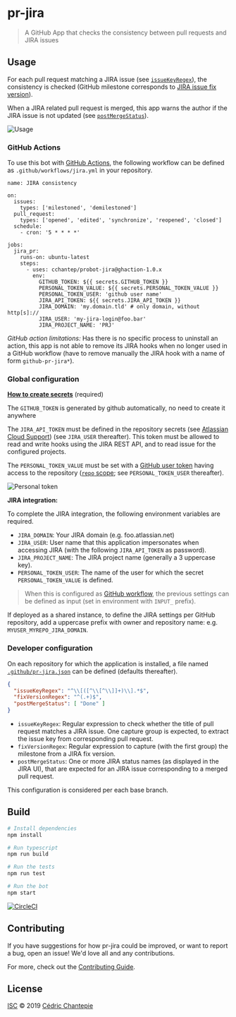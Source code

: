 # pr-jira

> A GitHub App that checks the consistency between pull requests and JIRA issues

## Usage

For each pull request matching a JIRA issue (see [`issueKeyRegex`](#developer-configuration)), the consistency is checked (GitHub milestone corresponds to [JIRA issue fix version](https://www.atlassian.com/agile/tutorials/versions)).

When a JIRA related pull request is merged, this app warns the author if the JIRA issue is not updated (see [`postMergeStatus`](#developer-configuration)).

![Usage](./docs/usage.png)

### GitHub Actions

To use this bot with [GitHub Actions](https://github.com/features/actions), the following workflow can be defined as `.github/workflows/jira.yml` in your repository.

```
name: JIRA consistency

on: 
  issues:
    types: ['milestoned', 'demilestoned']
  pull_request:
    types: ['opened', 'edited', 'synchronize', 'reopened', 'closed']
  schedule:
    - cron: '5 * * * *'

jobs:
  jira_pr:
    runs-on: ubuntu-latest
    steps:
      - uses: cchantep/probot-jira@ghaction-1.0.x
        env:
          GITHUB_TOKEN: ${{ secrets.GITHUB_TOKEN }}
          PERSONAL_TOKEN_VALUE: ${{ secrets.PERSONAL_TOKEN_VALUE }}
          PERSONAL_TOKEN_USER: 'github user name'
          JIRA_API_TOKEN: ${{ secrets.JIRA_API_TOKEN }}
          JIRA_DOMAIN: 'my.domain.tld' # only domain, without http[s]://
          JIRA_USER: 'my-jira-login@foo.bar' 
          JIRA_PROJECT_NAME: 'PRJ'
```

*GitHub action limitations:* Has there is no specific process to uninstall an action, this app is not able to remove its JIRA hooks when no longer used in a GitHub workflow (have to remove manually the JIRA hook with a name of form `github-pr-jira*`).

### Global configuration
[**How to create secrets**](https://help.github.com/en/actions/configuring-and-managing-workflows/creating-and-storing-encrypted-secrets#creating-encrypted-secrets-for-a-repository) (required)

The `GITHUB_TOKEN` is generated by github automatically, no need to create it anywhere

The `JIRA_API_TOKEN` must be defined in the repository secrets (see [Atlassian Cloud Support](https://confluence.atlassian.com/cloud/api-tokens-938839638.html)) (see `JIRA_USER` thereafter).
This token must be allowed to read and write hooks using the JIRA REST API, and to read issue for the configured projects.

The `PERSONAL_TOKEN_VALUE` must be set with a [GitHub user token](https://help.github.com/en/articles/creating-a-personal-access-token-for-the-command-line) having access to the repository ([`repo` scope](https://developer.github.com/apps/building-oauth-apps/understanding-scopes-for-oauth-apps/#available-scopes); see `PERSONAL_TOKEN_USER` thereafter).

![Personal token](./docs/personal-token.png)

**JIRA integration:**

To complete the JIRA integration, the following environment variables are required.

- `JIRA_DOMAIN`: Your JIRA domain (e.g. foo.atlassian.net)
- `JIRA_USER`: User name that this application impersonates when accessing JIRA (with the following `JIRA_API_TOKEN` as password).
- `JIRA_PROJECT_NAME`: The JIRA project name (generally a 3 uppercase key).
- `PERSONAL_TOKEN_USER`: The name of the user for which the secret `PERSONAL_TOKEN_VALUE` is defined.

> When this is configured as [GitHub workflow](#github-actions), the previous settings can be defined as input (set in environment with `INPUT_` prefix).

If deployed as a shared instance, to define the JIRA settings per GitHub repository, add a uppercase prefix with owner and repository name: e.g. `MYUSER_MYREPO_JIRA_DOMAIN`.

### Developer configuration

On each repository for which the application is installed, a file named [`.github/pr-jira.json`](./src/resources/pr-jira.json) can be defined (defaults thereafter).

```json
{
  "issueKeyRegex": "^\\[([^\\[^\\]]+)\\].*$",
  "fixVersionRegex": "^(.+)$",
  "postMergeStatus": [ "Done" ]
}
```

- `issueKeyRegex`: Regular expression to check whether the title of pull request matches a JIRA issue. One capture group is expected, to extract the issue key from corresponding pull request.
- `fixVersionRegex`: Regular expression to capture (with the first group) the milestone from a JIRA fix version.
- `postMergeStatus`: One or more JIRA status names (as displayed in the JIRA UI), that are expected for an JIRA issue corresponding to a merged pull request.

This configuration is considered per each base branch. 

## Build

```sh
# Install dependencies
npm install

# Run typescript
npm run build

# Run the tests
npm run test

# Run the bot
npm start
```

[![CircleCI](https://circleci.com/gh/cchantep/probot-jira.svg?style=svg)](https://circleci.com/gh/cchantep/probot-jira)

## Contributing

If you have suggestions for how pr-jira could be improved, or want to report a bug, open an issue! We'd love all and any contributions.

For more, check out the [Contributing Guide](CONTRIBUTING.md).

## License

[ISC](LICENSE) © 2019 [Cédric Chantepie](https://github.org/cchantep)
